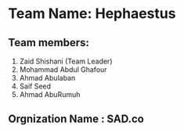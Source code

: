 # Team Name: Hephaestus

## Team members:
1. Zaid Shishani (Team Leader)
2. Mohammad Abdul Ghafour 
3. Ahmad Abulaban
4. Saif Seed
5. Ahmad AbuRumuh

## Orgnization Name : SAD.co